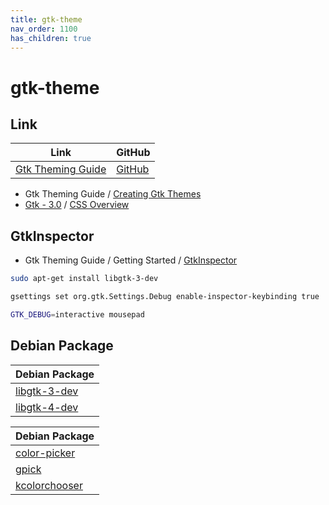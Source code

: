 ```yaml
---
title: gtk-theme
nav_order: 1100
has_children: true
---
```



# gtk-theme


## Link

| Link | GitHub |
| --- | --- |
| [Gtk Theming Guide](https://gtkthemingguide.vercel.app/#/) | [GitHub](https://github.com/surajmandalcell/Gtk-Theming-Guide) |

* Gtk Theming Guide / [Creating Gtk Themes](https://gtkthemingguide.vercel.app/#/creating_gtk_themes)
* [Gtk - 3.0](https://docs.gtk.org/gtk3/) / [CSS Overview](https://docs.gtk.org/gtk3/css-overview.html)


## GtkInspector

* Gtk Theming Guide / Getting Started / [GtkInspector](https://gtkthemingguide.vercel.app/#/getting_started?id=tools-requiredhelpful)


``` sh
sudo apt-get install libgtk-3-dev
```

``` sh
gsettings set org.gtk.Settings.Debug enable-inspector-keybinding true
```

``` sh
GTK_DEBUG=interactive mousepad
```


## Debian Package

| Debian Package |
| --- |
| [libgtk-3-dev](https://packages.debian.org/stable/libgtk-3-dev) |
| [libgtk-4-dev](https://packages.debian.org/stable/libgtk-4-dev) |


| Debian Package |
| --- |
| [color-picker](https://packages.debian.org/stable/color-picker) |
| [gpick](https://packages.debian.org/stable/gpick) |
| [kcolorchooser](https://packages.debian.org/stable/kcolorchooser) |
